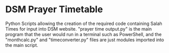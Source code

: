 # DSM Prayer Timetable
Python Scripts allowing the creation of the required code containing Salah Times for input into DSM website.
"prayer time output.py" is the main program that the user would run in a terminal such as PowerShell, and the "monthcalc.py" and "timeconverter.py" files are just modules imported into the main script.
